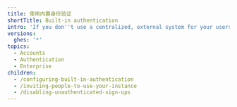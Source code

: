 ```yaml
---
title: 使用内置身份验证
shortTitle: Built-in authentication
intro: 'If you don''t use a centralized, external system for your users'' identity, you can use built-in authentication to allow {% data variables.product.prodname_ghe_server %} to manage accounts and perform local authentication.'
versions:
  ghes: '*'
topics:
  - Accounts
  - Authentication
  - Enterprise
children:
  - /configuring-built-in-authentication
  - /inviting-people-to-use-your-instance
  - /disabling-unauthenticated-sign-ups
---
```



